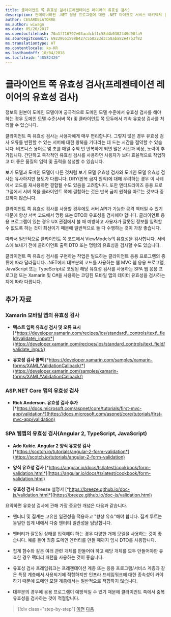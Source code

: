 ```yaml
---
title: 클라이언트 쪽 유효성 검사(프레젠테이션 레이어의 유효성 검사)
description: 컨테이너화된 .NET 응용 프로그램에 대한 .NET 마이크로 서비스 아키텍처 | 클라이언트 쪽 유효성 검사(프레젠테이션 레이어의 유효성 검사)
author: CESARDELATORRE
ms.author: wiwagn
ms.date: 05/26/2017
ms.openlocfilehash: 70a1f716797e03acdcbf1c58d4b0302449d98fa9
ms.sourcegitcommit: 69229651598b427c550223d3c58aba82e47b3f82
ms.translationtype: HT
ms.contentlocale: ko-KR
ms.lasthandoff: 10/04/2018
ms.locfileid: "48582426"
---
```

# <a name="client-side-validation-validation-in-the-presentation-layers"></a>클라이언트 쪽 유효성 검사(프레젠테이션 레이어의 유효성 검사)

정보의 원본이 도메인 모델이며 궁극적으로 도메인 모델 수준에서 유효성 검사를 해야 하는 경우 도메인 모델 수준(서버 쪽) 및 클라이언트 쪽 모두에서 계속 유효성 검사를 처리할 수 있습니다.

클라이언트 쪽 유효성 검사는 사용자에게 매우 편리합니다. 그렇지 않은 경우 유효성 검사 오류를 반환할 수 있는 서버에 대한 왕복을 기다리는 데 드는 시간을 절약할 수 있습니다. 비즈니스 용어로 몇 초를 매일 수백 번 반복하게 되면 많은 시간과 비용, 노력이 추가됩니다. 간단하고 즉각적인 유효성 검사를 사용하면 사용자가 보다 효율적으로 작업하고 더 좋은 품질의 입력 및 출력을 생성할 수 있습니다.

보기 모델과 도메인 모델이 다른 것처럼 보기 모델 유효성 검사와 도메인 모델 유효성 검사는 유사하지만 용도가 다릅니다. DRY(반복 금지 원칙)에 대해 우려하는 경우 이 사례에서 코드를 재사용하면 결합될 수도 있음을 고려합니다. 또한 엔터프라이즈 응용 프로그램에서 서버 쪽을 클라이언트 쪽에 결합하는 것은 반복 금지 원칙을 따르는 것보다 중요하지 않습니다.

클라이언트 쪽 유효성 검사를 사용할 경우에도 서버 API가 가능한 공격 벡터일 수 있기 때문에 항상 서버 코드에서 명령 또는 DTO의 유효성을 검사해야 합니다. 클라이언트 응용 프로그램이 있는 경우 UX 관점에서 볼 때 예방하고 사용자가 잘못된 정보를 입력할 수 없도록 하는 것이 최선이기 때문에 일반적으로 둘 다 수행하는 것이 가장 좋습니다.

따라서 일반적으로 클라이언트 쪽 코드에서 ViewModels의 유효성을 검사합니다. 서비스에 보내기 전에 클라이언트 출력 DTO 또는 명령의 유효성을 검사할 수도 있습니다.

클라이언트 쪽 유효성 검사를 구현하는 작업은 빌드하는 클라이언트 응용 프로그램의 종류에 따라 달라집니다. .NET에서 대부분의 코드를 사용하는 웹 MVC 웹 응용 프로그램, JavaScript 또는 TypeScript로 코딩된 해당 유효성 검사를 사용하는 SPA 웹 응용 프로그램 또는 Xamarin 및 C#을 사용하는 코딩된 모바일 앱의 데이터 유효성을 검사하는지에 따라 다릅니다.

## <a name="additional-resources"></a>추가 자료

### <a name="validation-in-xamarin-mobile-apps"></a>Xamarin 모바일 앱의 유효성 검사

-   **텍스트 입력 유효성 검사 및 오류 표시**
    [*https://developer.xamarin.com/recipes/ios/standard\_controls/text\_field/validate\_input/*](https://developer.xamarin.com/recipes/ios/standard_controls/text_field/validate_input/)

-   **유효성 검사 콜백**
    [*https://developer.xamarin.com/samples/xamarin-forms/XAML/ValidationCallback/*](https://developer.xamarin.com/samples/xamarin-forms/XAML/ValidationCallback/)

### <a name="validation-in-aspnet-core-apps"></a>ASP.NET Core 앱의 유효성 검사

-   **Rick Anderson. 유효성 검사 추가**
    [*https://docs.microsoft.com/aspnet/core/tutorials/first-mvc-app/validation*](https://docs.microsoft.com/aspnet/core/tutorials/first-mvc-app/validation)

### <a name="validation-in-spa-web-apps-angular-2-typescript-javascript"></a>SPA 웹앱의 유효성 검사(Angular 2, TypeScript, JavaScript)

-   **Ado Kukic. Angular 2 양식 유효성 검사**
    [*https://scotch.io/tutorials/angular-2-form-validation*](https://scotch.io/tutorials/angular-2-form-validation)

-   **양식 유효성 검사**
    [*https://angular.io/docs/ts/latest/cookbook/form-validation.html*](https://angular.io/docs/ts/latest/cookbook/form-validation.html)

-   **유효성 검사** Breeze 설명서
    [*https://breeze.github.io/doc-js/validation.html*](https://breeze.github.io/doc-js/validation.html)

요약하면 유효성 검사에 관해 가장 중요한 개념은 다음과 같습니다.

- 엔터티 및 집계는 고유한 일관성을 적용하고 "항상 유효"해야 합니다. 집계 루트는 동일한 집계 내에서 다중 엔터티 일관성을 담당합니다.

- 엔터티가 잘못된 상태를 입력해야 하는 경우 다양한 개체 모델을 사용하는 것이 좋습니다. 예를 들어 최종 도메인 엔터티를 만들 때까지 임시 DTO를 사용합니다.

- 집계 함수와 같은 여러 관련 개체를 만들어야 하고 해당 개체를 모두 만들어야만 유효한 경우 팩터리 패턴을 사용하는 것이 좋습니다.

- 유효성 검사 프레임워크는 프레젠테이션 계층 또는 응용 프로그램/서비스 계층과 같은 특정 계층에서 사용되기에 적합하지만 인프라 프레임워크에 대한 종속성이 커야 하기 때문에 도메인 모델 계층에서는 일반적으로 적합하지 않습니다.

- 대부분의 경우에 응용 프로그램이 예방적일 수 있기 때문에 클라이언트 쪽에서 중복 유효성을 검사하는 것이 적절합니다.

>[!div class="step-by-step"]
[이전](domain-model-layer-validations.md)
[다음](domain-events-design-implementation.md)